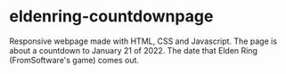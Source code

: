 # eldenring-countdownpage
Responsive webpage made with HTML, CSS and Javascript. The page is about a countdown to January 21 of 2022. The date that Elden Ring (FromSoftware's game) comes out.
